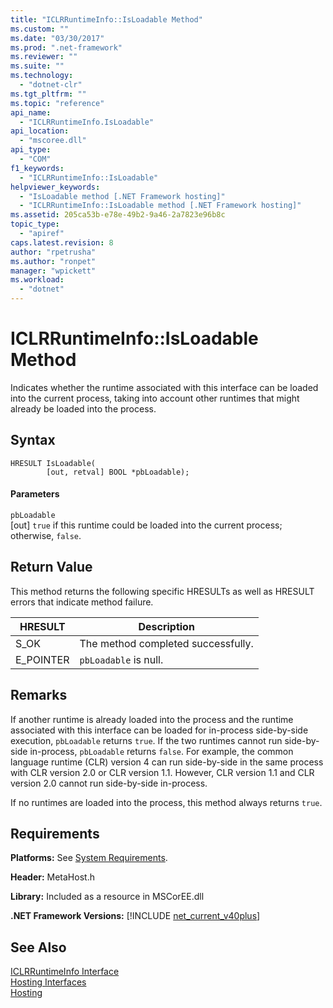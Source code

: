 ```yaml
---
title: "ICLRRuntimeInfo::IsLoadable Method"
ms.custom: ""
ms.date: "03/30/2017"
ms.prod: ".net-framework"
ms.reviewer: ""
ms.suite: ""
ms.technology: 
  - "dotnet-clr"
ms.tgt_pltfrm: ""
ms.topic: "reference"
api_name: 
  - "ICLRRuntimeInfo.IsLoadable"
api_location: 
  - "mscoree.dll"
api_type: 
  - "COM"
f1_keywords: 
  - "ICLRRuntimeInfo::IsLoadable"
helpviewer_keywords: 
  - "IsLoadable method [.NET Framework hosting]"
  - "ICLRRuntimeInfo::IsLoadable method [.NET Framework hosting]"
ms.assetid: 205ca53b-e78e-49b2-9a46-2a7823e96b8c
topic_type: 
  - "apiref"
caps.latest.revision: 8
author: "rpetrusha"
ms.author: "ronpet"
manager: "wpickett"
ms.workload: 
  - "dotnet"
---
```

# ICLRRuntimeInfo::IsLoadable Method
Indicates whether the runtime associated with this interface can be loaded into the current process, taking into account other runtimes that might already be loaded into the process.  
  
## Syntax  
  
```  
HRESULT IsLoadable(  
        [out, retval] BOOL *pbLoadable);  
```  
  
#### Parameters  
 `pbLoadable`  
 [out] `true` if this runtime could be loaded into the current process; otherwise, `false`.  
  
## Return Value  
 This method returns the following specific HRESULTs as well as HRESULT errors that indicate method failure.  
  
|HRESULT|Description|  
|-------------|-----------------|  
|S_OK|The method completed successfully.|  
|E_POINTER|`pbLoadable` is null.|  
  
## Remarks  
 If another runtime is already loaded into the process and the runtime associated with this interface can be loaded for in-process side-by-side execution, `pbLoadable` returns `true`. If the two runtimes cannot run side-by-side in-process, `pbLoadable` returns `false`. For example, the common language runtime (CLR) version 4 can run side-by-side in the same process with CLR version 2.0 or CLR version 1.1. However, CLR version 1.1 and CLR version 2.0 cannot run side-by-side in-process.  
  
 If no runtimes are loaded into the process, this method always returns `true`.  
  
## Requirements  
 **Platforms:** See [System Requirements](../../../../docs/framework/get-started/system-requirements.md).  
  
 **Header:** MetaHost.h  
  
 **Library:** Included as a resource in MSCorEE.dll  
  
 **.NET Framework Versions:** [!INCLUDE [net_current_v40plus](../../../../includes/net-current-v40plus-md.md)]  
  
## See Also  
 [ICLRRuntimeInfo Interface](../../../../docs/framework/unmanaged-api/hosting/iclrruntimeinfo-interface.md)  
 [Hosting Interfaces](../../../../docs/framework/unmanaged-api/hosting/hosting-interfaces.md)  
 [Hosting](../../../../docs/framework/unmanaged-api/hosting/index.md)
